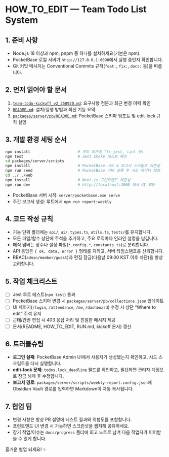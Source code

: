 # HOW_TO_EDIT — Team Todo List System

## 1. 준비 사항
- Node.js 18 이상과 npm, pnpm 중 하나를 설치하세요(기본은 npm).
- PocketBase 로컬 서버가 `http://127.0.0.1:8090`에서 실행 중인지 확인합니다.
- Git 커밋 메시지는 Conventional Commits 규칙(`feat:`, `fix:`, `docs:` 등)을 따릅니다.

## 2. 먼저 읽어야 할 문서
1. [`team-todo-kickoff_v2_250920.md`](team-todo-kickoff_v2_250920.md): 요구사항 전문과 최근 변경 이력 확인
2. [`README.md`](README.md): 설치/실행 방법과 최신 기능 요약
3. [`packages/server/pb/README.md`](packages/server/pb/README.md): PocketBase 스키마 임포트 및 edit-lock 규칙 설명

## 3. 개발 환경 세팅 순서
```bash
npm install                     # 루트 의존성 (ts-jest, lint 등)
npm test                        # Jest smoke 테스트 확인
cd packages/server/scripts
npm install                     # PocketBase 시드 & 보고서 스크립트 의존성
npm run seed                    # PocketBase 서버 실행 후 시드 데이터 생성
cd ../../web
npm install                     # Next.js 프런트엔드 의존성
npm run dev                     # http://localhost:3000 에서 UI 확인
```
- PocketBase 서버 시작: `server/pocketbase.exe serve`
- 주간 보고서 생성: 루트에서 `npm run report:weekly`

## 4. 코드 작성 규칙
- 기능 단위 폴더에는 `api/`, `ui/`, `types.ts`, `utils.ts`, `tests/`를 유지합니다.
- 모든 파일/함수 상단에 주석을 추가하고, 주요 로직마다 인라인 설명을 남깁니다.
- 매직 넘버는 상수나 설정 파일(`*.config.*`, `constants.ts`)로 분리합니다.
- API 응답은 `{ ok, data, error }` 형태를 지키고, 서버 타임스탬프를 신뢰합니다.
- RBAC(`admin/member/guest`)과 편집 잠금(다음날 09:00 KST 이후 차단)을 항상 고려합니다.

## 5. 작업 체크리스트
- [ ] Jest 루트 테스트(`npm test`) 통과
- [ ] PocketBase 스키마 변경 시 `packages/server/pb/collections.json` 업데이트
- [ ] UI 페이지(`/login`, `/attendance`, `/me`, `/dashboard`) 수정 시 상단 “Where to edit” 주석 유지
- [ ] 근태/칸반 편집 시 403 응답 처리 및 친절한 메시지 제공
- [ ] 문서(README, HOW_TO_EDIT, RUN.md, kickoff 문서) 갱신

## 6. 트러블슈팅
- **로그인 실패**: PocketBase Admin UI에서 사용자가 생성됐는지 확인하고, 시드 스크립트를 다시 실행합니다.
- **edit-lock 문제**: `todos.lock_deadline` 필드를 확인하고, 필요하면 관리자 계정으로 잠금 해제 후 수정합니다.
- **보고서 경로**: `packages/server/scripts/weekly-report.config.json`에 Obsidian Vault 경로를 입력하면 Markdown이 자동 복사됩니다.

## 7. 협업 팁
- 변경 사항은 항상 PR 설명에 테스트 결과와 위험도를 포함합니다.
- 프런트엔드 UI 변경 시 가능하면 스크린샷을 캡처해 공유하세요.
- 장기 작업/이슈는 `docs/progress` 폴더에 회고 노트로 남겨 다음 작업자가 이어받을 수 있게 합니다.

즐거운 협업 되세요! ✨
